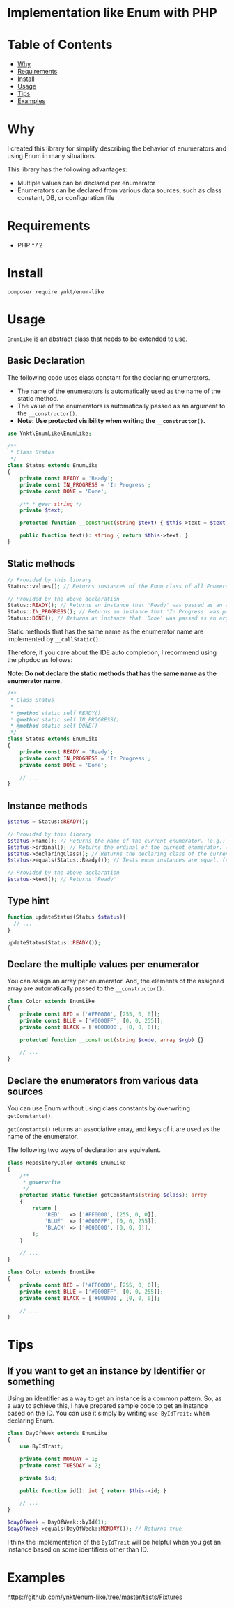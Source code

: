 # Implementation like Enum with PHP

# Table of Contents

* [Why](#why)
* [Requirements](#requirements)
* [Install](#install)
* [Usage](#usage)
* [Tips](#tips)
* [Examples](#examples)

# Why

I created this library for simplify describing the behavior of enumerators and using Enum in many situations.

This library has the following advantages:

* Multiple values can be declared per enumerator
* Enumerators can be declared from various data sources, such as class constant, DB, or configuration file

# Requirements

* PHP ^7.2

# Install

```shell script
composer require ynkt/enum-like
```

# Usage

```EnumLike``` is an abstract class that needs to be extended to use.

## Basic Declaration

The following code uses class constant for the declaring enumerators. 

* The name of the enumerators is automatically used as the name of the static method.
* The value of the enumerators is automatically passed as an argument to the ```__constructor()```.
* **Note: Use protected visibility when writing the ```__constructor()```.**

```php
use Ynkt\EnumLike\EnumLike;

/**
 * Class Status
 */
class Status extends EnumLike
{
    private const READY = 'Ready';
    private const IN_PROGRESS = 'In Progress';
    private const DONE = 'Done';

    /** * @var string */
    private $text;

    protected function __construct(string $text) { $this->text = $text; }

    public function text(): string { return $this->text; }
}
```

## Static methods

```php
// Provided by this library
Status::values(); // Returns instances of the Enum class of all Enumerators

// Provided by the above declaration
Status::READY(); // Returns an instance that 'Ready' was passed as an argument to the constructor
Status::IN_PROGRESS(); // Returns an instance that 'In Progress' was passed as an argument to the constructor
Status::DONE(); // Returns an instance that 'Done' was passed as an argument to the constructor
```

Static methods that has the same name as the enumerator name are implemented by ```__callStatic()```.

Therefore, if you care about the IDE auto completion, I recommend using the phpdoc as follows:

**Note: Do not declare the static methods that has the same name as the enumerator name.**

```php
/**
 * Class Status
 * 
 * @method static self READY()
 * @method static self IN_PROGRESS()
 * @method static self DONE()
 */
class Status extends EnumLike
{
    private const READY = 'Ready';
    private const IN_PROGRESS = 'In Progress';
    private const DONE = 'Done';

    // ...
}
```

## Instance methods

```php
$status = Status::READY();

// Provided by this library
$status->name(); // Returns the name of the current enumerator. (e.g.:'READY')
$status->ordinal(); // Returns the ordinal of the current enumerator. (e.g.:0)
$status->declaringClass(); // Returns the declaring class of the current enumerator. (e.g.:'Status')
$status->equals(Status::Ready()); // Tests enum instances are equal. (e.g.:true)

// Provided by the above declaration
$status->text(); // Returns 'Ready'
```

## Type hint

```php
function updateStatus(Status $status){
  // ...
}

updateStatus(Status::READY());
```

## Declare the multiple values per enumerator

You can assign an array per enumerator.
And, the elements of the assigned array are automatically passed to the ```__constructor()```.

```php
class Color extends EnumLike
{
    private const RED = ['#FF0000', [255, 0, 0]];
    private const BLUE = ['#0000FF', [0, 0, 255]];
    private const BLACK = ['#000000', [0, 0, 0]];

    protected function __construct(string $code, array $rgb) {}

    // ...
}
```

## Declare the enumerators from various data sources

You can use Enum without using class constants by overwriting ```getConstants()```.

```getConstants()``` returns an associative array, and keys of it are used as the name of the enumerator.

The following two ways of declaration are equivalent.

```php
class RepositoryColor extends EnumLike
{
    /**
     * @overwrite
     */
    protected static function getConstants(string $class): array
    {
        return [
            'RED'   => ['#FF0000', [255, 0, 0]],
            'BLUE'  => ['#0000FF', [0, 0, 255]],
            'BLACK' => ['#000000', [0, 0, 0]],
        ];
    }

    // ...
}
```

```php
class Color extends EnumLike
{
    private const RED = ['#FF0000', [255, 0, 0]];
    private const BLUE = ['#0000FF', [0, 0, 255]];
    private const BLACK = ['#000000', [0, 0, 0]];

    // ...
}
```

# Tips

## If you want to get an instance by Identifier or something

Using an identifier as a way to get an instance is a common pattern.
So, as a way to achieve this, I have prepared sample code to get an instance based on the ID.
You can use it simply by writing ```use ByIdTrait;``` when declaring Enum.

```php
class DayOfWeek extends EnumLike
{
    use ByIdTrait;

    private const MONDAY = 1;
    private const TUESDAY = 2;

    private $id;   

    public function id(): int { return $this->id; }

    // ...
}

$dayOfWeek = DayOfWeek::byId(1);
$dayOfWeek->equals(DayOfWeek::MONDAY()); // Returns true
```

I think the implementation of the ```ByIdTrait``` will be helpful when you get an instance based on some identifiers other than ID.

# Examples

https://github.com/ynkt/enum-like/tree/master/tests/Fixtures
